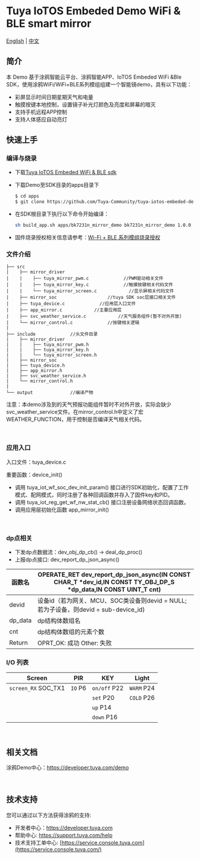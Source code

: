 # Tuya IoTOS Embeded Demo WiFi & BLE smart mirror

[English](./README.md) | [中文](./README_zh.md)

## 简介 


本 Demo 基于涂鸦智能云平台、涂鸦智能APP、IoTOS Embeded WiFi &Ble SDK，使用涂鸦WiFi/WiFi+BLE系列模组组建一个智能镜demo，具有以下功能：
+ 彩屏显示时间日期星期天气和电量
+ 触摸按键本地控制，设置镜子补光灯颜色及亮度和屏幕的暗灭
+ 支持手机远程APP控制
+ 支持人体感应自动亮灯


## 快速上手

### 编译与烧录
+ 下载[Tuya IoTOS Embeded WiFi & BLE sdk](https://github.com/tuya/tuya-iotos-embeded-sdk-wifi-ble-bk7231n) 

+ 下载Demo至SDK目录的apps目录下 

  ```bash
  $ cd apps
  $ git clone https://github.com/Tuya-Community/tuya-iotos-embeded-demo-wifi-ble-smart-mirror
  ```
  
+ 在SDK根目录下执行以下命令开始编译：

  ```bash
  sh build_app.sh apps/bk7231n_mirror_demo bk7231n_mirror_demo 1.0.0 
  ```

+ 固件烧录授权相关信息请参考：[Wi-Fi + BLE 系列模组烧录授权](https://developer.tuya.com/cn/docs/iot/device-development/burn-and-authorization/burn-and-authorize-wifi-ble-modules/burn-and-authorize-wb-series-modules?id=Ka78f4pttsytd) 



### 文件介绍
```
├── src	
|    ├── mirror_driver
|    |    ├── tuya_mirror_pwm.c             //PWM驱动相关文件
|    |    ├── tuya_mirror_key.c             //触摸按键相关代码文件
|    |    └── tuya_mirror_screen.c            //显示屏相关代码文件
|    ├── mirror_soc                   //tuya SDK soc层接口相关文件
|    ├── tuya_device.c             //应用层入口文件
|    ├── app_mirror.c            //主要应用层
|    ├── svc_weather_service.c            //天气服务组件(暂不对外开放)
|    └── mirror_control.c             //按键相关逻辑
| 
├── include				//头文件目录
|    ├── mirror_driver
|    |    ├── tuya_mirror_pwm.h      
|    |    ├── tuya_mirror_key.h   
|    |    └── tuya_mirror_screen.h         
|    ├── mirror_soc
|    ├── tuya_device.h
|    ├── app_mirror.h
|    ├── svc_weather_service.h
|    └── mirror_control.h
|
└── output              //编译产物
```

注意：本demo涉及到的天气预报功能组件暂时不对外开放，实际会缺少svc_weather_service文件。在mirror_control.h中定义了宏WEATHER_FUNCTION，用于控制是否编译天气相关代码。

<br>

### 应用入口
入口文件：tuya_device.c

重要函数：device_init()

+ 调用 tuya_iot_wf_soc_dev_init_param() 接口进行SDK初始化，配置了工作模式、配网模式，同时注册了各种回调函数并存入了固件key和PID。
+ 调用 tuya_iot_reg_get_wf_nw_stat_cb() 接口注册设备网络状态回调函数。
+ 调用应用层初始化函数 app_mirror_init()

<br>

### dp点相关

+ 下发dp点数据流：dev_obj_dp_cb() -> deal_dp_proc()
+ 上报dp点接口: dev_report_dp_json_async()

|函数名 | OPERATE_RET dev_report_dp_json_async(IN CONST CHAR_T *dev_id,IN CONST TY_OBJ_DP_S *dp_data,IN CONST UINT_T cnt)|
|	---|---|
|    devid | 设备id（若为网关、MCU、SOC类设备则devid = NULL;若为子设备，则devid = sub-device_id)|
|    dp_data | dp结构体数组名|
|    cnt |dp结构体数组的元素个数|
|    Return    |  OPRT_OK: 成功  Other: 失败 |

### I/O 列表

|Screen|PIR|KEY|Light|
| --- | --- | --- | --- |
|`screen_RX` SOC_TX1|`IO` P6|`on/off` P22|`WARM` P24|
|||`set` P20|`COLD` P26|
|||`up` P14||
|||`down` P16||

<br>



## 相关文档

涂鸦Demo中心：https://developer.tuya.com/demo


<br>


## 技术支持

您可以通过以下方法获得涂鸦的支持:

- 开发者中心：https://developer.tuya.com
- 帮助中心: https://support.tuya.com/help
- 技术支持工单中心: [https://service.console.tuya.com](https://service.console.tuya.com/) 


<br>


